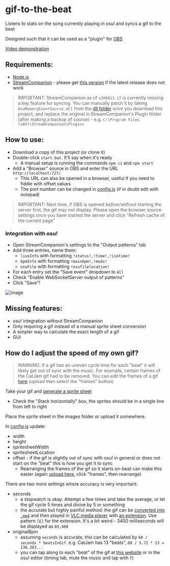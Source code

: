 # gif-to-the-beat

Listens to stats on the song currently playing in osu! and syncs a gif to the beat

Designed such that it can be used as a "plugin" for [OBS](https://obsproject.com/)

[Video demonstration](https://www.youtube.com/watch?v=KW616nsW86k&feature=youtu.be)

## Requirements:

- [Node.js](https://nodejs.org/en/download/)
- [StreamCompanion](https://github.com/Piotrekol/StreamCompanion/releases) -
  please get [this version](https://github.com/Piotrekol/StreamCompanion/releases/tag/v200813.17) if the latest release does not work

> IMPORTANT: StreamCompanion as of `v200813.17` is currently missing a key feature for syncing.
> You can manually patch it by taking `OsuMemoryEventSource.dll` from the [dll folder](./dll) once you download this project,
> and replace the original in StreamCompanion's Plugin folder (after making a backup of course) - e.g. `C:\Program Files (x86)\StreamCompanion\Plugins`

## How to use:

- Download a copy of this project (or clone it)
- Double-click `start.bat`. It'll say when it's ready
  - A manual setup is running the commands `npm ci` and `npm start`
- Add a "Browser" source in OBS and enter the URL `http://localhost:727/`
  - This URL can also be opened in a browser, useful if you need to fiddle with offset values
  - The port number can be changed in [config.js](./src/config.js) (if in doubt edit with notepad)

> IMPORTANT: Next time, if OBS is opened _before/without_ starting the server first, the gif may not display.
> Please open the browser source settings once you have started the server and click "Refresh cache of the current page"

### Integration with osu!

- Open StreamCompanion's settings to the "Output patterns" tab
- Add three entries, name them:
  - `liveInfo` with formatting `!status!,!time!,!isotime!`
  - `bpmInfo` with formatting `!mainbpm!,!mods!`
  - `osuFile` with formatting `!osufilelocation!`
- For each entry set the "Save event" dropdown to `All`
- Check "Enable WebSocketServer output of patterns"
- Click "Save"!

![image](https://user-images.githubusercontent.com/25311843/92326306-36ed1a80-f0a5-11ea-9cd8-80211f9b3fc9.png)

## Missing features:

- osu! integration without StreamCompanion
- Only requiring a gif instead of a manual sprite sheet conversion
- A simpler way to calculate the exact length of a gif
- GUI

## How do I adjust the speed of my own gif?

> WARNING: If a gif has an uneven cycle time for each "beat" it will likely get out of sync with the music.
> For example, certain frames of the CatJam gif had to be removed.
> You can edit the frames of a gif [here](https://ezgif.com/maker) (upload then select the "frames" button)

Take your gif and [generate a sprite sheet](https://ezgif.com/gif-to-sprite)

- Check the "Stack horizontally" box, the sprites should be in a single line from left to right

Place the sprite sheet in the images folder or upload it somewhere.

In [config.js](./server/config.js) update:

- width
- height
- spritesheetWidth
- spritesheetLocation
- offset - if the gif is slightly out of sync with osu! in general or does not start on the "beat" this is how you get it to sync
  - Rearranging the frames of the gif so it starts on-beat can make this easier
    (again [upload here](https://ezgif.com/maker), click "frames", then rearrange)

There are two more settings where accuracy is very important:

- seconds
  - a stopwatch is okay. Attempt a few times and take the average, or let the gif cycle 5 times and divive by 5 or something
  - the accurate but highly painful method: the gif can be [converted into `.mp4`](https://ezgif.com/gif-to-mp4)
    and then played in [VLC media player](https://www.videolan.org/vlc/) with [an extension](https://addons.videolan.org/p/1154032/).
    Use pattern `[E]` for the extension. It's a bit weird - 3400 milliseconds will be displayed as `03,400`
- originalBpm
  - assuming `seconds` is accurate, this can be calculated by `60 / seconds * beatsInGif`.
    e.g. CatJam has 13 "beats", `60 / 5.72 * 13 = 136.363...`
  - you can tap along to each "beat" of the gif at [this website](https://www.all8.com/tools/bpm.htm)
    or in the osu! editor (timing tab, mute the music and tap with `T`)

